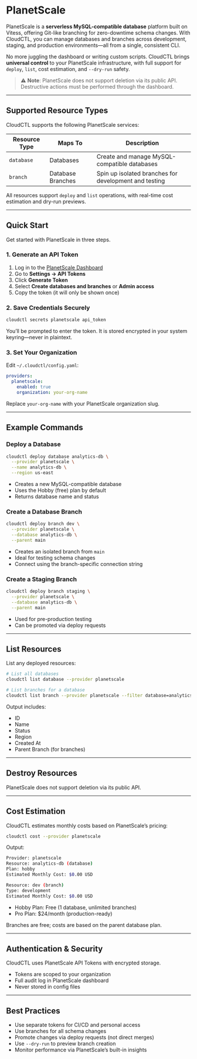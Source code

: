 # PlanetScale

PlanetScale is a **serverless MySQL-compatible database** platform built on Vitess, offering Git-like branching for zero-downtime schema changes. With CloudCTL, you can manage databases and branches across development, staging, and production environments—all from a single, consistent CLI.

No more juggling the dashboard or writing custom scripts. CloudCTL brings **universal control** to your PlanetScale infrastructure, with full support for `deploy`, `list`, cost estimation, and `--dry-run` safety.

> ⚠️ **Note**: PlanetScale does not support deletion via its public API. Destructive actions must be performed through the dashboard.

---

## Supported Resource Types

CloudCTL supports the following PlanetScale services:

| Resource Type | Maps To | Description |
|---------------|--------|-------------|
| `database` | Databases | Create and manage MySQL-compatible databases |
| `branch` | Database Branches | Spin up isolated branches for development and testing |

All resources support `deploy` and `list` operations, with real-time cost estimation and dry-run previews.

---

## Quick Start

Get started with PlanetScale in three steps.

### 1. Generate an API Token

1. Log in to the [PlanetScale Dashboard](https://app.planetscale.com)
2. Go to **Settings → API Tokens**
3. Click **Generate Token**
4. Select **Create databases and branches** or **Admin access**
5. Copy the token (it will only be shown once)

### 2. Save Credentials Securely

```bash
cloudctl secrets planetscale api_token
```

You’ll be prompted to enter the token. It is stored encrypted in your system keyring—never in plaintext.

### 3. Set Your Organization
Edit `~/.cloudctl/config.yaml`:
```YAML
providers:
  planetscale:
    enabled: true
    organization: your-org-name
```
Replace `your-org-name` with your PlanetScale organization slug.

---

## Example Commands
### Deploy a Database
```bash
cloudctl deploy database analytics-db \
  --provider planetscale \
  --name analytics-db \
  --region us-east
```

* Creates a new MySQL-compatible database
* Uses the Hobby (free) plan by default
* Returns database name and status

### Create a Database Branch
```bash
cloudctl deploy branch dev \
  --provider planetscale \
  --database analytics-db \
  --parent main
```

* Creates an isolated branch from `main`
* Ideal for testing schema changes
* Connect using the branch-specific connection string

### Create a Staging Branch
```bash
cloudctl deploy branch staging \
  --provider planetscale \
  --database analytics-db \
  --parent main
```

* Used for pre-production testing
* Can be promoted via deploy requests

---

## List Resources
List any deployed resources:

```bash
# List all databases
cloudctl list database --provider planetscale

# List branches for a database
cloudctl list branch --provider planetscale --filter database=analytics-db
```

Output includes:

* ID
* Name
* Status
* Region
* Created At
* Parent Branch (for branches)

---

## Destroy Resources

PlanetScale does not support deletion via its public API.

---

## Cost Estimation
CloudCTL estimates monthly costs based on PlanetScale’s pricing:

```bash
cloudctl cost --provider planetscale
```

Output:
```bash
Provider: planetscale
Resource: analytics-db (database)
Plan: hobby
Estimated Monthly Cost: $0.00 USD

Resource: dev (branch)
Type: development
Estimated Monthly Cost: $0.00 USD
```

* Hobby Plan: Free (1 database, unlimited branches)
* Pro Plan: $24/month (production-ready)

Branches are free; costs are based on the parent database plan.

---

## Authentication & Security
CloudCTL uses PlanetScale API Tokens with encrypted storage.

* Tokens are scoped to your organization
* Full audit log in PlanetScale dashboard
* Never stored in config files

---
## Best Practices

* Use separate tokens for CI/CD and personal access
* Use branches for all schema changes
* Promote changes via deploy requests (not direct merges)
* Use `--dry-run` to preview branch creation
* Monitor performance via PlanetScale’s built-in insights
